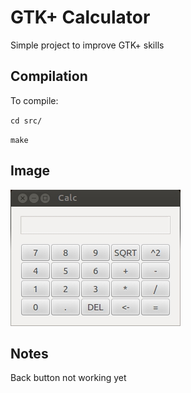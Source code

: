 # GTK+ Calculator

Simple project to improve GTK+ skills

## Compilation

To compile:

`cd src/`

`make`

## Image

![Example](https://github.com/Arguggi/GTK_Calculator/blob/master/img/example.jpg)

## Notes

Back button not working yet
